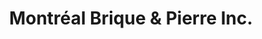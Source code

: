 ---
title: "Montréal Brique & Pierre Inc."
url: /saint-lazare/montreal-brique-and-pierre-inc-route-de-la-cite-des-jeunes/
shop: fireplace
---